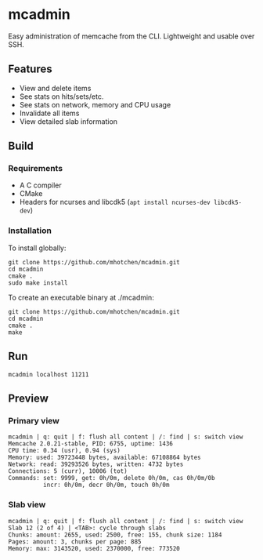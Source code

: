 # mcadmin

Easy administration of memcache from the CLI. Lightweight and usable over SSH.

## Features

* View and delete items
* See stats on hits/sets/etc.
* See stats on network, memory and CPU usage
* Invalidate all items
* View detailed slab information

## Build

### Requirements

* A C compiler
* CMake
* Headers for ncurses and libcdk5 (`apt install ncurses-dev libcdk5-dev`)

### Installation

To install globally:

```
git clone https://github.com/mhotchen/mcadmin.git
cd mcadmin
cmake .
sudo make install
```

To create an executable binary at ./mcadmin:

```
git clone https://github.com/mhotchen/mcadmin.git
cd mcadmin
cmake .
make
```

## Run

```
mcadmin localhost 11211
```

## Preview

### Primary view

```
mcadmin | q: quit | f: flush all content | /: find | s: switch view
Memcache 2.0.21-stable, PID: 6755, uptime: 1436
CPU time: 0.34 (usr), 0.94 (sys)
Memory: used: 39723448 bytes, available: 67108864 bytes
Network: read: 39293526 bytes, written: 4732 bytes
Connections: 5 (curr), 10006 (tot)
Commands: set: 9999, get: 0h/0m, delete 0h/0m, cas 0h/0m/0b
          incr: 0h/0m, decr 0h/0m, touch 0h/0m
```

### Slab view

```
mcadmin | q: quit | f: flush all content | /: find | s: switch view
Slab 12 (2 of 4) | <TAB>: cycle through slabs
Chunks: amount: 2655, used: 2500, free: 155, chunk size: 1184
Pages: amount: 3, chunks per page: 885
Memory: max: 3143520, used: 2370000, free: 773520
```

